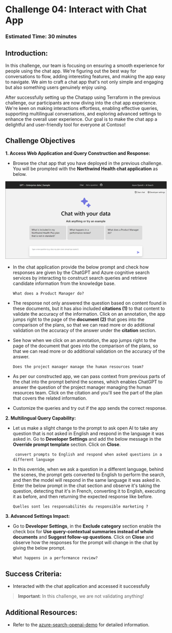 # Challenge 04: Interact with Chat App

### Estimated Time: 30 minutes

## Introduction:

In this challenge, our team is focusing on ensuring a smooth experience for people using the chat app. We're figuring out the best way for conversations to flow, adding interesting features, and making the app easy to navigate. We aim to craft a chat app that's not only simple and engaging but also something users genuinely enjoy using.

After successfully setting up the Chatapp using Terraform in the previous challenge, our participants are now diving into the chat app experience. We're keen on making interactions effortless, enabling effective queries, supporting multilingual conversations, and exploring advanced settings to enhance the overall user experience. Our goal is to make the chat app a delightful and user-friendly tool for everyone at Contoso!


## Challenge Objectives

**1. Access Web Application and Query Construction and Response:**
   
   - Browse the chat app that you have deployed in the previous challenge.
 You will be prompted with the **Northwind Health chat application** as below. 

   ![](../media/lab03-04.png)

- In the chat application provide the below prompt and check how responses are given by the ChatGPT and Azure cognitive search services by interacting to construct search queries and retrieve candidate information from the knowledge base.

   ```
   What does a Product Manager do?
   ```

- The response not only answered the question based on content found in these documents, but it has also included **citations (1)** to that content to validate the accuracy of the information. Click on an annotation, the app jumps right to the page of the **document (2)** that goes into the comparison of the plans, so that we can read more or do additional validation on the accuracy of the answer under the **citation** section. 


- See how when we click on an annotation, the app jumps right to the page of the document that goes into the comparison of the plans, so that we can read more or do additional validation on the accuracy of the answer. 

   ```
   Does the project manager manage the human resources team?
   ```

- As per our constructed app, we can pass context from previous parts of the chat into the prompt behind the scenes, which enables ChatGPT to answer the question of the project manager managing the human resources team. Click on the citation and you'll see the part of the plan that covers the related information.

- Customize the queries and try out if the app sends the correct response. 

**2. Multilingual Query Capability:**
   
- Let us make a slight change to the prompt to ask open AI to take any question that is not asked in English and respond in the language it was asked in. Go to **Developer Settings** and add the below message in the **Override prompt template** section. Click on **Close**.

  ```
   convert prompts to English and respond when asked questions in a different language
   ```

- In this override, when we ask a question in a different language, behind the scenes, the prompt gets converted to English to perform the search, and then the model will respond in the same language it was asked in. Enter the below prompt in the chat section and observe it's taking the question, detecting that it's in French, converting it to English, executing it as before, and then returning the expected response like before.

   ```
   Quelles sont les responsabilités du responsible marketing ?
   ```

**3. Advanced Settings Impact:** 
- Go to **Developer Settings**, in the **Exclude category** section enable the check box for **Use query-contextual summaries instead of whole documents** and **Suggest follow-up questions**. Click on **Close** and observe how the responses for the prompt will change in the chat by giving the below prompt.

   ```
   What happens in a performance review?
   ```

## Success Criteria:

  - Interacted with the chat application and accessed it successfully
     
> **Important**: In this challenge, we are not validating anything!

## Additional Resources:

- Refer to the  [azure-search-openai-demo](https://github.com/Azure-Samples/azure-search-openai-demo) for detailed information.
  
